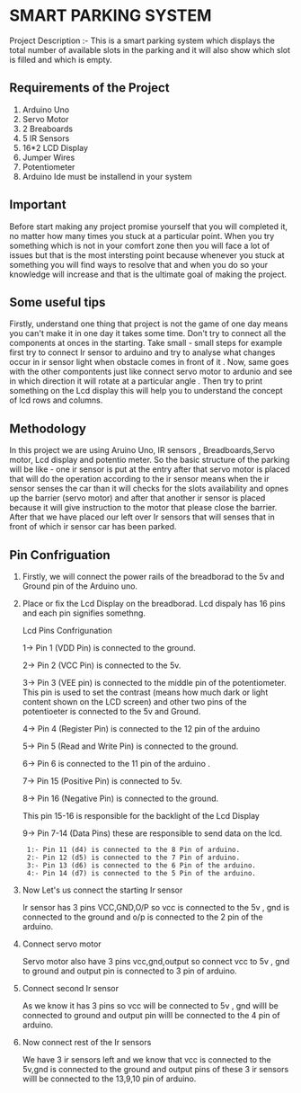 
# SMART PARKING SYSTEM
Project Description :-
This is a smart parking system which displays the total number of available slots in the parking and it will also show which slot is filled and which is empty.


## Requirements of the Project

1) Arduino Uno
2) Servo Motor
3) 2 Breaboards
4) 5 IR Sensors
5) 16*2 LCD Display
6) Jumper Wires
7) Potentiometer
8) Arduino Ide must be installend in your system
## Important 
Before start making any project promise yourself that you will completed it, no matter how many times you stuck at a particular point.
When you try something which is not in your comfort zone then you will face a lot of issues but that is the most intersting point because  whenever you stuck at something you will find ways to resolve that and when you do so your knowledge will increase and that is the ultimate goal of making the project. 
## Some useful tips

Firstly, understand one thing that project is not the game of one day means you can't make it in one day it takes some time.
Don't try to connect all the components at onces in the starting.
Take small - small steps for example first try to connect Ir sensor to arduino and try to analyse what changes occur in ir sensor light when obstacle comes in front of it .
Now, same goes with the other compontents just like connect servo motor to ardunio and see in which direction it will rotate at a particular angle .
Then try to print something on the Lcd display this will help you to understand the concept of lcd rows and columns.




## Methodology
In this project we are using Aruino Uno, IR sensors , Breadboards,Servo motor, Lcd display and potentio meter.
So the basic structure of the parking will be like - one ir sensor is put at the entry after that servo motor is placed that will do the operation according to the ir sensor means when the ir sensor senses the car than it will checks for the slots availability and opnes up the barrier (servo motor) and after that another ir sensor is placed because it will give instruction to the motor that please close the barrier.
After that we have placed our left over Ir sensors that will senses that in front of which ir sensor car has been parked.











## Pin Confriguation

1) Firstly, we will connect the power rails of the breadborad to the 5v and Ground pin of the Arduino uno.
2) Place or fix the Lcd Display on the breadborad. Lcd dispaly has 16 pins and each pin signifies somethng.

    Lcd Pins Confrigunation
    
    1-> Pin 1  (VDD Pin) is connected to the ground.
    
    2-> Pin 2  (VCC Pin) is connected to the 5v.

    3-> Pin 3  (VEE pin) is connected to the middle pin of the potentiometer. This pin is used to set the contrast (means how much dark or light content shown on the LCD screen) and other two pins of the potentioeter is connected to the 5v and Ground.

    4-> Pin 4  (Register Pin) is connected to the 12 pin of the arduino

    5-> Pin 5  (Read and Write Pin) is connected to the ground.

    6-> Pin 6 is connected to the 11 pin of the arduino .

    7-> Pin 15  (Positive Pin) is connected to 5v.

    8-> Pin 16  (Negative Pin) is connected to the ground.

    This pin 15-16 is responsible for the backlight of the Lcd Display

    9-> Pin 7-14  (Data Pins) these are responsible to send data on the lcd.

        1:- Pin 11 (d4) is connected to the 8 Pin of arduino.
        2:- Pin 12 (d5) is connected to the 7 Pin of arduino.
        3:- Pin 13 (d6) is connected to the 6 Pin of the arduino.
        4:- Pin 14 (d7) is connected to the 5 Pin of the arduino.

3) Now Let's us connect the starting Ir sensor 
    
    Ir sensor has 3 pins VCC,GND,O/P so vcc is connected to the 5v , gnd is connected to the ground and o/p is connected to the 2 pin of the arduino.

4) Connect servo motor

    Servo motor also have 3 pins vcc,gnd,output so connect vcc to 5v , gnd to ground and output pin is connected to 3 pin of arduino.

5) Connect second Ir sensor 

    As we know it has 3 pins so vcc will be connected to 5v , gnd willl be connected to ground and output pin willl be connected to the 4 pin of arduino.

6) Now connect rest of the Ir sensors

    We have 3 ir sensors left and we know that vcc is connected to the 5v,gnd is connected to the ground and output pins of these 3 ir sensors willl be connected to the 13,9,10 pin of arduino.
    


